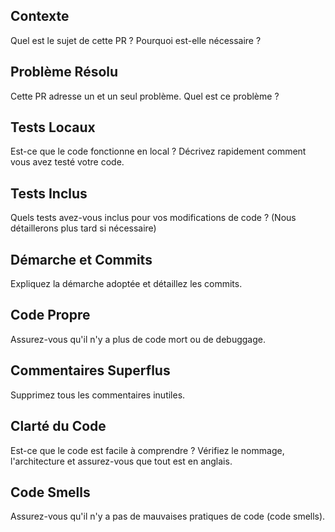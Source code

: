 ## Contexte
Quel est le sujet de cette PR ? Pourquoi est-elle nécessaire ?

## Problème Résolu
Cette PR adresse un et un seul problème. Quel est ce problème ?

## Tests Locaux
Est-ce que le code fonctionne en local ? Décrivez rapidement comment vous avez testé votre code.

## Tests Inclus
Quels tests avez-vous inclus pour vos modifications de code ? (Nous détaillerons plus tard si nécessaire)

## Démarche et Commits
Expliquez la démarche adoptée et détaillez les commits.

## Code Propre
Assurez-vous qu'il n'y a plus de code mort ou de debuggage.

## Commentaires Superflus
Supprimez tous les commentaires inutiles.

## Clarté du Code
Est-ce que le code est facile à comprendre ? Vérifiez le nommage, l'architecture et assurez-vous que tout est en anglais.

## Code Smells
Assurez-vous qu'il n'y a pas de mauvaises pratiques de code (code smells).
